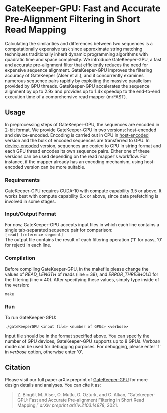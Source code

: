 # GateKeeper-GPU: Fast and Accurate Pre-Alignment Filtering in Short Read Mapping
Calculating the similarities and differences between two sequences is a computationally expensive task since approximate string matching techniques traditionally inherit dynamic programming algorithms with quadratic time and space complexity. We introduce GateKeeper-GPU, a fast and accurate pre-alignment filter that efficiently reduces the need for expensive sequence alignment. GateKeeper-GPU improves the filtering accuracy of GateKeeper (Alser et al.), and it concurrently examines numerous sequence pairs rapidly by exploiting the massive parallelism provided by GPU threads. GateKeeper-GPU accelerates the sequence alignment by up to 2.9x and provides up to 1.4x speedup to the end-to-end execution time of a comprehensive read mapper (mrFAST).

## Usage
In preprocessing steps of GateKeeper-GPU, the sequences are encoded in 2-bit format. We provide GateKeeper-GPU in two versions: host-encoded and device-encoded.  Encoding is carried out in CPU in [host-encoded](host_encoded) version and the bulk of encoded sequences are transferred to GPU. In [device-encoded](device_encoded) version, sequences are copied  to GPU in string format and each GPU thread encodes its own sequence pairs. Either one of these versions can be used depending on the read mapper's workflow. For instance, if the mapper already has an encoding mechanism, using host-encoded version can be more suitable.

### Requirements
GateKeeper-GPU requires CUDA-10 with compute capability 3.5 or above. It works best with compute capability 6.x or above, since data prefetching is involved in some stages. 

### Input/Output Format
For now, GateKeeper-GPU accepts input files in which each line contains a single tab-separated sequence pair for comparison: <br>
`[read] [reference segment]` <br>
The output file contains the result of each filtering operation ('1' for pass, '0' for reject) in each line. 

### Compilation
Before compiling GateKeeper-GPU, in the makefile please change the values of *READ_LENGTH* of reads (line = 39), and *ERROR_THRESHOLD* for the filtering (line = 40). After specifying these values, simply type inside of the version: <br>
```
make
``` 

### Run
To run GateKeeper-GPU: <br>
```
./gateKeeperGPU <input file> <number of GPUs> <verbose>
```
Input file should be in the format specified above. You can specify the number of GPU devices, GateKeeper-GPU supports up to 8 GPUs. *Verbose* mode can be used for debugging purposes. For debugging, please enter '1' in *verbose* option, otherwise enter '0'. 

## Citation
Please visit our full paper arXiv preprint of [GateKeeper-GPU](https://arxiv.org/abs/2103.14978) for more design details and analyses. 
You can cite it as:
>  Z. Bingöl, M. Alser, O. Mutlu, O. Ozturk, and C. Alkan, “Gatekeeper-GPU: Fast and Accurate Pre-alignment Filtering in Short Read Mapping,” *arXiv preprint arXiv:2103.14978*, 2021.

